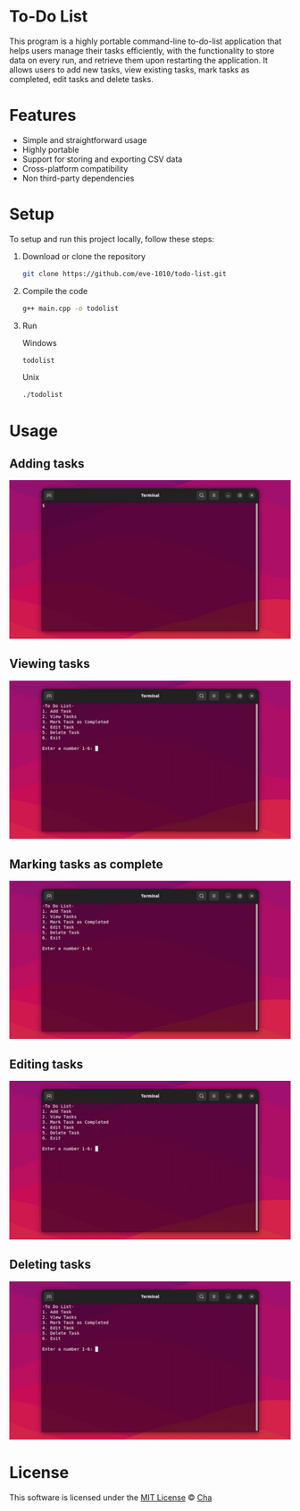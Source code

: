 # To-Do List

This program is a highly portable command-line to-do-list application that helps users manage their tasks efficiently, with the functionality to store data on every run, and retrieve them upon restarting the application. It allows users to add new tasks, view existing tasks, mark tasks as completed, edit tasks and delete tasks.

# Features

- Simple and straightforward usage
- Highly portable
- Support for storing and exporting CSV data
- Cross-platform compatibility
- Non third-party dependencies

# Setup

To setup and run this project locally, follow these steps:

1. Download or clone the repository

    ```sh
    git clone https://github.com/eve-1010/todo-list.git
    ```

2. Compile the code

    ```sh
    g++ main.cpp -o todolist
    ```

3. Run

    Windows
    ```bat
    todolist
    ```

    Unix
    ```sh
    ./todolist
    ```

# Usage

## Adding tasks
![Add](docs/add.gif)

## Viewing tasks
![View](docs/view.gif)

## Marking tasks as complete
![Mark](docs/mark.gif)

## Editing tasks
![Edit](docs/edit.gif)

## Deleting tasks
![Delete](docs/delete.gif)

# License

This software is licensed under the [MIT License](https://github.com/eve-1010/todo-list/blob/main/LICENSE) © [Cha](https://github.com/eve-1010)